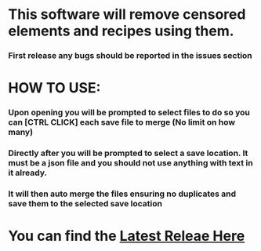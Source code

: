 # **This software will remove censored elements and recipes using them.**
### First release any bugs should be reported in the issues section

# **HOW TO USE:**

### Upon opening you will be prompted to select files to do so you can [CTRL CLICK] each save file to merge (No limit on how many)
### Directly after you will be prompted to select a save location. It must be a json file and you should not use anything with text in it already.
### It will then auto merge the files ensuring no duplicates and save them to the selected save location

# You can find the [Latest Releae Here](https://github.com/Nch0001/recipe-merger/releases/tag/InfSaveMerger)
